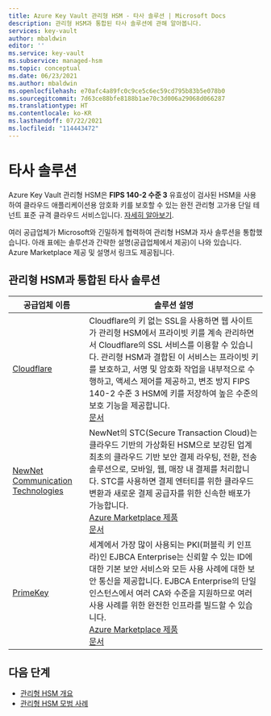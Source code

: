 ```yaml
---
title: Azure Key Vault 관리형 HSM - 타사 솔루션 | Microsoft Docs
description: 관리형 HSM과 통합된 타사 솔루션에 관해 알아봅니다.
services: key-vault
author: mbaldwin
editor: ''
ms.service: key-vault
ms.subservice: managed-hsm
ms.topic: conceptual
ms.date: 06/23/2021
ms.author: mbaldwin
ms.openlocfilehash: e70afc4a89fc0c9ce5c6ec59cd795b83b5e078b0
ms.sourcegitcommit: 7d63ce88bfe8188b1ae70c3d006a29068d066287
ms.translationtype: HT
ms.contentlocale: ko-KR
ms.lasthandoff: 07/22/2021
ms.locfileid: "114443472"
---
```

# <a name="third-party-solutions"></a>타사 솔루션

Azure Key Vault 관리형 HSM은 **FIPS 140-2 수준 3** 유효성이 검사된 HSM을 사용하여 클라우드 애플리케이션용 암호화 키를 보호할 수 있는 완전 관리형 고가용 단일 테넌트 표준 규격 클라우드 서비스입니다. [자세히 알아보기](overview.md).

여러 공급업체가 Microsoft와 긴밀하게 협력하여 관리형 HSM과 자사 솔루션을 통합했습니다. 아래 표에는 솔루션과 간략한 설명(공급업체에서 제공)이 나와 있습니다. Azure Marketplace 제공 및 설명서 링크도 제공됩니다.


## <a name="third-party-solutions-integrated-with-managed-hsm"></a>관리형 HSM과 통합된 타사 솔루션

| 공급업체 이름 | 솔루션 설명 |
|-------------|-------------------------------------------------|
|[Cloudflare](https://cloudflare.com)|Cloudflare의 키 없는 SSL을 사용하면 웹 사이트가 관리형 HSM에서 프라이빗 키를 계속 관리하면서 Cloudflare의 SSL 서비스를 이용할 수 있습니다. 관리형 HSM과 결합된 이 서비스는 프라이빗 키를 보호하고, 서명 및 암호화 작업을 내부적으로 수행하고, 액세스 제어를 제공하고, 변조 방지 FIPS 140-2 수준 3 HSM에 키를 저장하여 높은 수준의 보호 기능을 제공합니다. <br>[문서](https://developers.cloudflare.com/ssl/keyless-ssl/hardware-security-modules/azure-managed-hsm)
|[NewNet Communication Technologies](https://newnet.com/)|NewNet의 STC(Secure Transaction Cloud)는 클라우드 기반의 가상화된 HSM으로 보강된 업계 최초의 클라우드 기반 보안 결제 라우팅, 전환, 전송 솔루션으로, 모바일, 웹, 매장 내 결제를 처리합니다. STC를 사용하면 결제 엔터티를 위한 클라우드 변환과 새로운 결제 공급자를 위한 신속한 배포가 가능합니다.<br/>[Azure Marketplace 제품](https://azuremarketplace.microsoft.com/marketplace/apps/newnetcommunicationtechnologies1589991852134.secure_transaction_cloud?tab=overview)<br/>[문서](https://newnet.com/business-units/secure-transactions/products/secure-transaction-cloud-stc/)|
|[PrimeKey](https://www.primekey.com)|세계에서 가장 많이 사용되는 PKI(퍼블릭 키 인프라)인 EJBCA Enterprise는 신뢰할 수 있는 ID에 대한 기본 보안 서비스와 모든 사용 사례에 대한 보안 통신을 제공합니다. EJBCA Enterprise의 단일 인스턴스에서 여러 CA와 수준을 지원하므로 여러 사용 사례를 위한 완전한 인프라를 빌드할 수 있습니다.<br>[Azure Marketplace 제품](https://azuremarketplace.microsoft.com/marketplace/apps/primekey.ejbca_enterprise_cloud_2)<br/>[문서](https://doc.primekey.com/x/a4z_/)|



## <a name="next-steps"></a>다음 단계
* [관리형 HSM 개요](overview.md)
* [관리형 HSM 모범 사례](best-practices.md)

